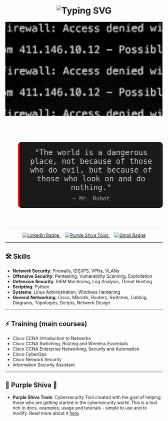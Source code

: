 <h1 align="center">
  <img src="https://readme-typing-svg.herokuapp.com?font=Fira+Code&size=40&pause=1000&color=F70000&center=true&vCenter=true&width=600&lines=HELLO+FRIEND" alt="Typing SVG" />
</h1>

<p align="center">
  <img src="./1.gif" />
  <br><br>
</p>

<div style="text-align: center; margin: 40px 0;">
  <blockquote style="font-family: 'Fira Code', monospace; font-size: 24px; color: #CCCCCC; background-color: #1A1A1A; padding: 20px; border-left: 5px solid #F70000; border-radius: 10px; display: inline-block; max-width: 800px;">
    <p style="margin: 0;">"The world is a dangerous place, not because of those who do evil, but because of those who look on and do nothing."</p>
    <footer style="margin-top: 10px; font-size: 18px; color: #AAAAAA;">– Mr. Robot</footer>
  </blockquote>
</div>

---

<p align="center">
  <a href="https://www.linkedin.com/in/gianluca-nunes/" target="_blank" style="margin-right: 15px;">
    <img src="https://img.shields.io/badge/LinkedIn-0077B5?style=for-the-badge&logo=linkedin&logoColor=white" alt="LinkedIn Badge"/>
  </a>

  <a href="https://github.com/PurpleShivaTeam/purpleshivatools" target="_blank" style="margin-right: 15px;">
    <img src="https://img.shields.io/badge/Purple%20Shiva%20Tools-800080?style=for-the-badge&logo=hackthebox&logoColor=white" alt="Purple Shiva Tools"/>
  </a>

  <a href="mailto:gianluca.nulima@gmail.com" target="_blank">
    <img src="https://img.shields.io/badge/Gmail-D14836?style=for-the-badge&logo=gmail&logoColor=white" alt="Gmail Badge"/>
  </a>
</p>


---

## 🛠️ Skills

- **Network Security**: Firewalls, IDS/IPS, VPNs, VLANs
- **Offensive Security**: Pentesting, Vulnerability Scanning, Exploitation
- **Defensive Security**: SIEM Monitoring, Log Analysis, Threat Hunting
- **Scripting**: Python
- **Systems**: Linux Administration, Windows Hardening
- **General Networking**: Cisco, Mikrotik, Routers, Switches, Cabling, Diagrams, Topologies, Scripts, Network Design

---

## ⚡ Training (main courses)

- Cisco CCNA Introduction to Networks
- Cisco CCNA Swtiching, Routing and Wireless Essentials
- Cisco CCNA Enterprise Networking, Security and Automation
- Cisco CyberOps
- Cisco Network Security
- Information Security Assistant

---

## 🧰 Purple Shiva 🔱

- **Purple Shiva Tools**: Cybersecurity Tool created with the goal of helping those who are getting started in the cybersecurity world. This is a tool rich in docs, examples, usage and tutorials - simple to use and to modify. Read more about it <a href="https://github.com/PurpleShivaTeam/purpleshivatools" target="_blank">here</a>.
